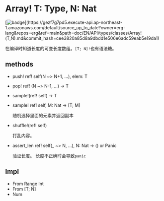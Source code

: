 # Array! T: Type, N: Nat

[![badge](https://img.shields.io/endpoint.svg?url=https%3A%2F%2Fgezf7g7pd5.execute-api.ap-northeast-1.amazonaws.com%2Fdefault%2Fsource_up_to_date%3Fowner%3Derg-lang%26repos%3Derg%26ref%3Dmain%26path%3Ddoc/EN/API/types/classes/Array!(T,N).md%26commit_hash%3Dcee3820a85d8a9dbdd1e506e6adc59eab5e19da1)](https://gezf7g7pd5.execute-api.ap-northeast-1.amazonaws.com/default/source_up_to_date?owner=erg-lang&repos=erg&ref=main&path=doc/EN/API/types/classes/Array!(T,N).md&commit_hash=cee3820a85d8a9dbdd1e506e6adc59eab5e19da1)

在编译时知道长度的可变长度数组。`[T; N]!`也有语法糖。

## methods

* push! ref! self(N ~> N+1, ...), elem: T

* pop! ref! (N ~> N-1, ...) -> T

* sample!(ref! self) -> T
* sample! ref! self, M: Nat -> [T; M]

  随机选择里面的元素并返回副本

* shuffle!(ref! self)

  打乱内容。

* assert_len ref! self(_ ~> N, ...), N: Nat -> () or Panic

  验证长度。
  长度不正确时会导致`panic`

## Impl

* From Range Int
* From [T; N]
* Num
